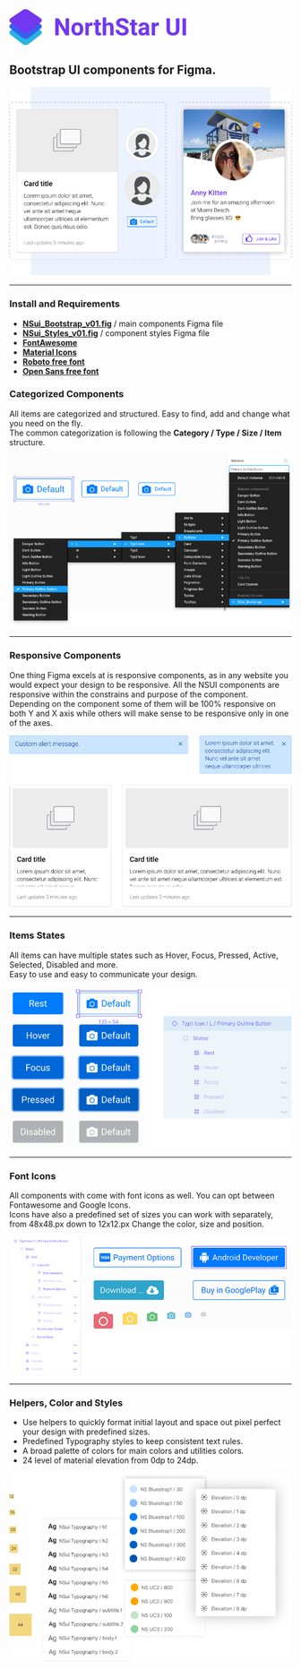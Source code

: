 <img src="https://github.com/sg1asgard/northstarui/blob/master/logo-nsui-v2.svg" height="64" alt="NorthStarUI" />
<h2>Bootstrap UI components for Figma.</h2>


<img src="https://github.com/sg1asgard/northstarui/blob/master/demo-asset-header2.png" />
<hr />

### Install and Requirements
<ul>
  <li><strong><a href="https://github.com/sg1asgard/northstarui/blob/master/NSui_Bootstrap_v01.fig">NSui_Bootstrap_v01.fig</a></strong> / main components Figma file</li>
  <li><strong><a href="https://github.com/sg1asgard/northstarui/blob/master/NSui_Styles_v01.fig">NSui_Styles_v01.fig</a></strong> / component styles Figma file</li>
  <li><strong><a href="https://fontawesome.com/">FontAwesome</a></strong></li>
  <li><strong><a href="https://material.io/tools/icons/">Material Icons</a></strong></li>
  <li><strong><a href="https://fonts.google.com/specimen/Roboto">Roboto free font</a></strong></li>
  <li><strong><a href="https://fonts.google.com/specimen/Open+Sans">Open Sans free font</a></strong></li>
</ul>

### Categorized Components
<p>All items are categorized and structured. Easy to find, add and change what you need on the fly.
  <br />
  The common categorization is following the <b>Category / Type / Size / Item</b> structure.</p>

<img src="https://github.com/sg1asgard/northstarui/blob/master/components-groups.png" />

<hr />

### Responsive Components
<p>One thing Figma excels at is responsive components, as in any website you would expect your design to be responsive. All the NSUI components are responsive within the constrains and purpose of the component.<br />
Depending on the component some of them will be 100% responsive on both Y and X axis while others will make sense to be responsive only in one of the axes.</p>
<img src="https://github.com/sg1asgard/northstarui/blob/master/responsive-components.png" />
<hr />

### Items States
<p>All items can have multiple states such as Hover, Focus, Pressed, Active, Selected, Disabled and more.
  <br />
Easy to use and easy to communicate your design.</p>
<img src="https://github.com/sg1asgard/northstarui/blob/master/items-states.png" />
<hr />

### Font Icons
<p>All components with come with font icons as well. You can opt between Fontawesome and Google Icons.
  <br />
Icons have also a predefined set of sizes you can work with separately, from 48x48.px down to 12x12.px
Change the color, size and position.</p>
<img src="https://github.com/sg1asgard/northstarui/blob/master/icons-options.png" />
<hr />

### Helpers, Color and Styles
<ul>
  <li>Use helpers to quickly format initial layout and space out pixel perfect your design with predefined sizes.</li>
  <li>Predefined Typography styles to keep consistent text rules.</li>
  <li>A broad palette of colors for main colors and utilities colors.</li>
  <li>24 level of material elevation from 0dp to 24dp.</li>
 </ul>
<img src="https://github.com/sg1asgard/northstarui/blob/master/utilities-styles.png" />
